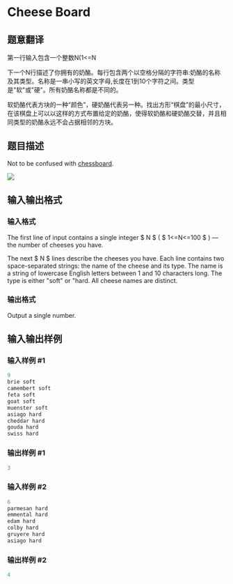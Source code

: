 # Cheese Board

## 题意翻译

第一行输入包含一个整数N(1<=N

下一个N行描述了你拥有的奶酪。每行包含两个以空格分隔的字符串:奶酪的名称及其类型。名称是一串小写的英文字母,长度在1到10个字符之间。类型是"软"或"硬"。所有奶酪名称都是不同的。

软奶酪代表方块的一种“颜色”，硬奶酪代表另一种。找出方形“棋盘”的最小尺寸，在该棋盘上可以以这样的方式布置给定的奶酪，使得软奶酪和硬奶酪交替，并且相同类型的奶酪永远不会占据相邻的方块。

## 题目描述

Not to be confused with [chessboard](https://en.wikipedia.org/wiki/Chessboard).

![](https://cdn.luogu.com.cn/upload/vjudge_pic/CF952E/d088bd192ec24adc1aa0fd2afc4c2fb2b7ee4531.png)

## 输入输出格式

### 输入格式

The first line of input contains a single integer $ N $ ( $ 1<=N<=100 $ ) — the number of cheeses you have.

The next $ N $ lines describe the cheeses you have. Each line contains two space-separated strings: the name of the cheese and its type. The name is a string of lowercase English letters between 1 and 10 characters long. The type is either "soft" or "hard. All cheese names are distinct.

### 输出格式

Output a single number.

## 输入输出样例

### 输入样例 #1

```cpp
9
brie soft
camembert soft
feta soft
goat soft
muenster soft
asiago hard
cheddar hard
gouda hard
swiss hard

```
### 输出样例 #1

```cpp
3

```
### 输入样例 #2

```cpp
6
parmesan hard
emmental hard
edam hard
colby hard
gruyere hard
asiago hard

```
### 输出样例 #2

```cpp
4

```
